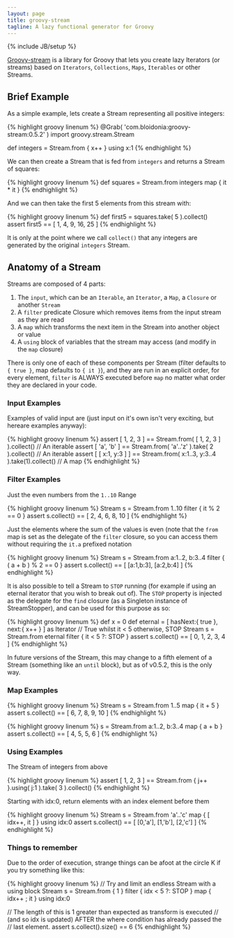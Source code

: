 ```yaml
---
layout: page
title: groovy-stream
tagline: A lazy functional generator for Groovy
---
```

{% include JB/setup %}

[Groovy-stream](https://github.com/timyates/groovy-stream) is a library for Groovy that lets you create lazy Iterators (or streams) based on `Iterators`, `Collections`, `Maps`, `Iterables` or other Streams.

## Brief Example

As a simple example, lets create a Stream representing all positive integers:

{% highlight groovy linenum %}
@Grab( 'com.bloidonia:groovy-stream:0.5.2' )
import groovy.stream.Stream

def integers = Stream.from { x++ } using x:1
{% endhighlight %}

We can then create a Stream that is fed from `integers` and returns a Stream of squares:

{% highlight groovy linenum %}
def squares = Stream.from integers map { it * it }
{% endhighlight %}

And we can then take the first 5 elements from this stream with:

{% highlight groovy linenum %}
def first5 = squares.take( 5 ).collect()
assert first5 == [ 1, 4, 9, 16, 25 ]
{% endhighlight %}

It is only at the point where we call `collect()` that any integers are generated by the original `integers` Stream.

## Anatomy of a Stream

Streams are composed of 4 parts:

  1. The `input`, which can be an `Iterable`, an `Iterator`, a `Map`, a `Closure` or another `Stream`
  2. A `filter` predicate Closure which removes items from the input stream as they are read
  3. A `map` which transforms the next item in the Stream into another object or value
  4. A `using` block of variables that the stream may access (and modify in the `map` closure)

There is only one of each of these components per Stream (filter defaults to `{ true }`, map defaults to `{ it }`),
and they are run in an explicit order, for every element, `filter` is ALWAYS executed before `map` no matter what
order they are declared in your code.

### Input Examples

Examples of valid input are (just input on it's own isn't very exciting, but hereare examples anyway):

{% highlight groovy linenum %}
assert [ 1, 2, 3 ]       == Stream.from( [ 1, 2, 3 ] ).collect()            // An iterable
assert [ 'a', 'b' ]      == Stream.from( 'a'..'z' ).take( 2 ).collect()     // An iterable
assert [ [ x:1, y:3 ] ]  == Stream.from( x:1..3, y:3..4 ).take(1).collect() // A map
{% endhighlight %}

### Filter Examples

Just the even numbers from the `1..10` Range

{% highlight groovy linenum %}
Stream s = Stream.from 1..10 filter { it % 2 == 0 }
assert s.collect() == [ 2, 4, 6, 8, 10 ]
{% endhighlight %}

Just the elements where the sum of the values is even (note that the `from` map is set as the
delegate of the `filter` closure, so you can access them without requiring the `it.a` prefixed
notation

{% highlight groovy linenum %}
Stream s = Stream.from a:1..2, b:3..4 filter { ( a + b ) % 2 == 0 }
assert s.collect() == [ [a:1,b:3], [a:2,b:4] ]
{% endhighlight %}

It is also possible to tell a Stream to `STOP` running (for example if using an eternal iterator
that you wish to break out of).  The `STOP` property is injected as the delegate for the `find`
closure (as a Singleton instance of StreamStopper), and can be used for this purpose as so:

{% highlight groovy linenum %}
def x = 0
def eternal = [ hasNext:{ true }, next:{ x++ } ] as Iterator
// True whilst it < 5 otherwise, STOP
Stream s = Stream.from eternal filter { it < 5 ?: STOP }
assert s.collect() == [ 0, 1, 2, 3, 4 ]
{% endhighlight %}

In future versions of the Stream, this may change to a fifth element of a Stream (something like an `until` block),
but as of v0.5.2, this is the only way.

### Map Examples

{% highlight groovy linenum %}
Stream s = Stream.from 1..5 map { it + 5 }
assert s.collect() == [ 6, 7, 8, 9, 10 ]
{% endhighlight %}

{% highlight groovy linenum %}
s = Stream.from a:1..2, b:3..4 map { a + b }
assert s.collect() == [ 4, 5, 5, 6 ]
{% endhighlight %}

### Using Examples

The Stream of integers from above

{% highlight groovy linenum %}
assert [ 1, 2, 3 ] == Stream.from { j++ }.using( j:1 ).take( 3 ).collect()
{% endhighlight %}

Starting with idx:0, return elements with an index element before them

{% highlight groovy linenum %}
Stream s = Stream.from 'a'..'c' map { [ idx++, it ] } using idx:0
assert s.collect() == [ [0,'a'], [1,'b'], [2,'c'] ]
{% endhighlight %}

### Things to remember

Due to the order of execution, strange things can be afoot at the circle K if you try something like this:

{% highlight groovy linenum %}
// Try and limit an endless Stream with a using block
Stream s = Stream.from { 1 } filter { idx < 5 ?: STOP } map { idx++ ; it } using idx:0
 
// The length of this is 1 greater than expected as transform is executed
// (and so idx is updated) AFTER the where condition has already passed the
// last element.
assert s.collect().size() == 6
{% endhighlight %}

